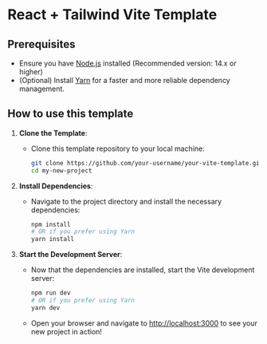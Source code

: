 # React + Tailwind Vite Template

## Prerequisites

- Ensure you have [Node.js](https://nodejs.org/) installed (Recommended version: 14.x or higher)
- (Optional) Install [Yarn](https://yarnpkg.com/) for a faster and more reliable dependency management.

## How to use this template

1. **Clone the Template**:
   - Clone this template repository to your local machine:
     ```bash
     git clone https://github.com/your-username/your-vite-template.git my-new-project
     cd my-new-project
     ```

2. **Install Dependencies**:
   - Navigate to the project directory and install the necessary dependencies:
     ```bash
     npm install
     # OR if you prefer using Yarn
     yarn install
     ```

3. **Start the Development Server**:
   - Now that the dependencies are installed, start the Vite development server:
     ```bash
     npm run dev
     # OR if you prefer using Yarn
     yarn dev
     ```

   - Open your browser and navigate to [http://localhost:3000](http://localhost:3000) to see your new project in action!

